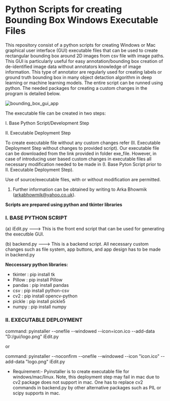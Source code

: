# Python Scripts for creating Bounding Box Windows Executable Files

This repository consist of a python scripts for creating Windows or Mac graphical user interface (GUI) executable files that can be used to create rectangular bounding box around 2D images from csv file with image paths. This GUI is particularly useful for easy annotation/bounding box creation of de-identified image data without annotators knowledge of image information. This type of annotator are regularly used for creating labels or ground truth bounding box in many object detaction algorithm in deep learning or machine learning models. The entire script can be runned using python. The needed packages for creating a custom changes in the program is detailed below.

![bounding_box_gui_app](https://user-images.githubusercontent.com/56223140/194733596-11f4e32c-aa8f-4fa6-9cf4-58921b759c5a.png)


The executable file can be created in two steps: 

I. Base Python Script/Development Step

II. Executable Deployment Step

To create executable file without any custom changes refer (II. Executable Deployment Step without changes to provided script). Our executable file can be downloaded from the link provided in folder exe_file. However, in case of introducing user based custom changes in executable files all necessary modification needed to be made in (I. Base Pyton Script prior to II. Executable Deployment Step). 

Use of source/executable files, with or without modification are permitted.

1. Further information can be obtained by writing to Arka Bhowmik (arkabhowmik@yahoo.co.uk).

**Scripts are prepared using python and tkinter libraries**

### I. BASE PYTHON SCRIPT

(a) iEdit.py   --->  This is the front end script that can be used for generating the executble GUI.

(b) backend.py --->  This is a backend script. All necessary custom changes such as file system, app buttons, and app design has to be made in backend.py


**Neccessary python libraries:**

- tkinter     : pip install tk
- Pillow      : pip install Pillow
- pandas      : pip install pandas
- csv         : pip install python-csv
- cv2         : pip install opencv-python
- pickle      : pip install pickle5
- numpy       : pip install numpy

### II. EXECUTABLE DEPLOYMENT

command:  pyinstaller --onefile --windowed --icon=icon.ico --add-data "D:/gui/logo.png"  iEdit.py

or

command: pyinstaller --noconfirm --onefile --windowed --icon "icon.ico" --add-data "logo.png"  iEdit.py

- Requirement:- Pyinstaller is to create executable file for windows/mac/linux. Note, this deployment step may fail in mac due to cv2 package does not support in mac. One has to replace cv2 commands in backend.py by other alternative packages such as PIL or scipy supports in mac.
